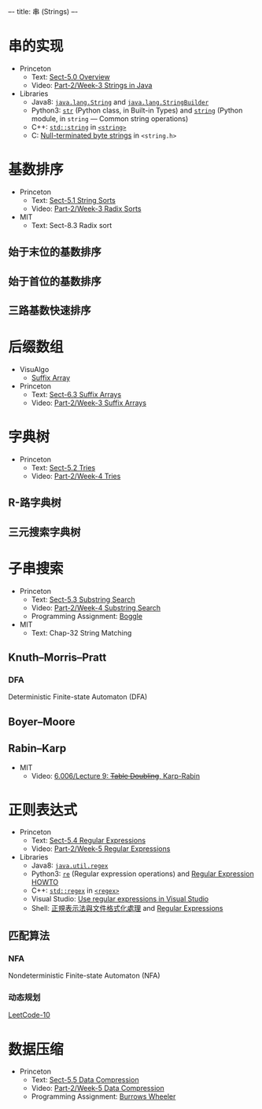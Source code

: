 –-
title: 串 (Strings)
–-

# 串的实现

- Princeton
  - Text: [Sect-5.0  Overview](https://algs4.cs.princeton.edu/50strings)
  - Video: [Part-2/Week-3  Strings in Java](https://www.coursera.org/learn/algorithms-part2/lecture/vGHvb/strings-in-java)
- Libraries
  - Java8: [`java.lang.String`](https://docs.oracle.com/javase/8/docs/api/java/lang/String.html) and [`java.lang.StringBuilder`](https://docs.oracle.com/javase/8/docs/api/java/lang/StringBuilder.html)
  - Python3: [`str`](https://docs.python.org/3/library/stdtypes.html#str) (Python class, in Built-in Types) and [`string`](https://docs.python.org/3/library/string.html#module-string) (Python module, in `string` — Common string operations)
  - C++: [`std::string`](https://en.cppreference.com/w/cpp/string/basic_string) in [`<string>`](https://en.cppreference.com/w/cpp/header/string)
  - C: [Null-terminated byte strings](https://en.cppreference.com/w/c/string/byte) in `<string.h>`

# 基数排序

- Princeton
  - Text: [Sect-5.1  String Sorts](https://algs4.cs.princeton.edu/51radix)
  - Video: [Part-2/Week-3  Radix Sorts](https://www.coursera.org/learn/algorithms-part2/supplement/v5gBy/lecture-slides)
- MIT
  - Text: Sect-8.3  Radix sort

## 始于末位的基数排序

## 始于首位的基数排序

## 三路基数快速排序

# 后缀数组

- VisuAlgo
  - [Suffix Array](https://visualgo.net/en/suffixarray)
- Princeton
  - Text: [Sect-6.3  Suffix Arrays](https://algs4.cs.princeton.edu/63suffix)
  - Video: [Part-2/Week-3  Suffix Arrays](https://www.coursera.org/learn/algorithms-part2/lecture/TH18W/suffix-arrays)

# 字典树

- Princeton
  - Text: [Sect-5.2  Tries](https://algs4.cs.princeton.edu/52trie)
  - Video: [Part-2/Week-4  Tries](https://www.coursera.org/learn/algorithms-part2/supplement/LW7HJ/lecture-slides)

## R-路字典树

## 三元搜索字典树

# 子串搜索

- Princeton
  - Text: [Sect-5.3  Substring Search](https://algs4.cs.princeton.edu/53substring)
  - Video: [Part-2/Week-4  Substring Search](https://www.coursera.org/learn/algorithms-part2/supplement/CrTCF/lecture-slides)
  - Programming Assignment: [Boggle](https://www.coursera.org/learn/algorithms-part2/programming/9GqJs/boggle)
- MIT
  - Text: Chap-32  String Matching

## Knuth–Morris–Pratt

### DFA
Deterministic Finite-state Automaton (DFA)

## Boyer–Moore

## Rabin–Karp

- MIT
  - Video: [6.006/Lecture 9: <del>Table Doubling</del>, Karp-Rabin](https://ocw.mit.edu/courses/electrical-engineering-and-computer-science/6-006-introduction-to-algorithms-fall-2011/lecture-videos/lecture-9-table-doubling-karp-rabin)

# 正则表达式

- Princeton
  - Text: [Sect-5.4  Regular Expressions](https://algs4.cs.princeton.edu/54regexp)
  - Video: [Part-2/Week-5  Regular Expressions](https://www.coursera.org/learn/algorithms-part2/supplement/dBpZD/lecture-slides)
- Libraries
  - Java8: [`java.util.regex`](https://docs.oracle.com/javase/8/docs/api/java/util/regex/package-summary.html)
  - Python3: [`re`](https://docs.python.org/3/library/re.html) (Regular expression operations) and [Regular Expression HOWTO](https://docs.python.org/3/howto/regex.html)
  - C++: [`std::regex`](https://en.cppreference.com/w/cpp/regex/basic_regex) in [`<regex>`](https://en.cppreference.com/w/cpp/header/regex)
  - Visual Studio: [Use regular expressions in Visual Studio](https://docs.microsoft.com/en-us/visualstudio/ide/using-regular-expressions-in-visual-studio)
  - Shell: [正規表示法與文件格式化處理](http://linux.vbird.org/linux_basic/0330regularex.php) and [Regular Expressions](https://www.gnu.org/software/grep/manual/html_node/Regular-Expressions.html)

## 匹配算法

### NFA
Nondeterministic Finite-state Automaton (NFA)

### 动态规划<a href id="re-dp"></a>

[LeetCode-10](./leetcode/10.regular-expression-matching.cpp)

# 数据压缩

- Princeton
  - Text: [Sect-5.5  Data Compression](https://algs4.cs.princeton.edu/55compression)
  - Video: [Part-2/Week-5  Data Compression](https://www.coursera.org/learn/algorithms-part2/supplement/gRhgE/lecture-slides)
  - Programming Assignment: [Burrows Wheeler](https://www.coursera.org/learn/algorithms-part2/programming/3nmSB/burrows-wheeler)
